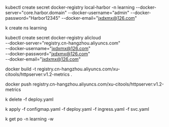 
kubectl create secret docker-registry local-harbor -n learning --docker-server="core.harbor.domain" --docker-username="admin" --docker-password="Harbor12345" --docker-email="jxdxmx@126.com"

k create ns learning

kubectl create secret docker-registry alicloud \
--docker-server="registry.cn-hangzhou.aliyuncs.com" \
--docker-username="jxdxmx@126.com" \
--docker-password="jxdxmx@126.com" \
--docker-email="jxdxmx@126.com"


docker build -t registry.cn-hangzhou.aliyuncs.com/xu-citools/httpserver:v1.2-metrics .

docker push registry.cn-hangzhou.aliyuncs.com/xu-citools/httpserver:v1.2-metrics

k delete -f deploy.yaml

k apply -f configmap.yaml -f deploy.yaml -f ingress.yaml -f svc.yaml

k get po -n learning -w
















